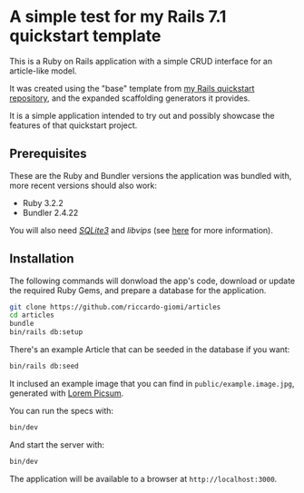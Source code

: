 # A simple test for my Rails 7.1 quickstart template

This is a Ruby on Rails application with a simple CRUD interface for an
article-like model.

It was created using the "base" template from [my Rails quickstart
repository](https://github.com/riccardo-giomi/rails-7.1-quickstart), and the
expanded scaffolding generators it provides.

It is a simple application intended to try out and possibly showcase the
features of that quickstart project.

## Prerequisites

These are the Ruby and Bundler versions the application was bundled with, more
recent versions should also work:

- Ruby 3.2.2
- Bundler 2.4.22

You will also need *[SQLite3](https://www.sqlite.org/)* and *libvips* (see
[here](https://github.com/libvips/ruby-vips) for more information).

## Installation

The following commands will donwload the app's code, download or update the
required Ruby Gems, and prepare a database for the application.

``` bash
git clone https://github.com/riccardo-giomi/articles
cd articles
bundle
bin/rails db:setup
```

There's an example Article that can be seeded in the database if you want:
``` bash
bin/rails db:seed
```
It inclused an example image that you can find in `public/example.image.jpg`,
generated with [Lorem Picsum](https://picsum.photos).


You can run the specs with:
``` bash
bin/dev
```

And start the server with:
``` bash
bin/dev
```

The application will be available to a browser at `http://localhost:3000`.
